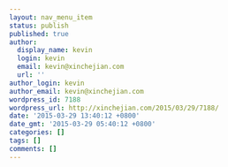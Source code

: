 ```yaml
---
layout: nav_menu_item
status: publish
published: true
author:
  display_name: kevin
  login: kevin
  email: kevin@xinchejian.com
  url: ''
author_login: kevin
author_email: kevin@xinchejian.com
wordpress_id: 7188
wordpress_url: http://xinchejian.com/2015/03/29/7188/
date: '2015-03-29 13:40:12 +0800'
date_gmt: '2015-03-29 05:40:12 +0800'
categories: []
tags: []
comments: []
---
```


